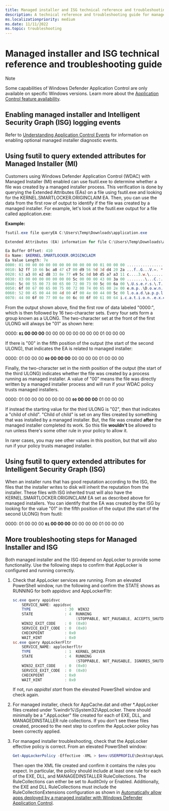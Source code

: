 ```yaml
---
title: Managed installer and ISG technical reference and troubleshooting guide
description: A technical reference and troubleshooting guide for managed installer and Intelligent Security Graph (ISG).
ms.localizationpriority: medium
ms.date: 11/11/2022
ms.topic: troubleshooting
---
```


# Managed installer and ISG technical reference and troubleshooting guide

>[!NOTE]
>Some capabilities of Windows Defender Application Control are only available on specific Windows versions. Learn more about the [Application Control feature availability](../feature-availability.md).

## Enabling managed installer and Intelligent Security Graph (ISG) logging events

Refer to [Understanding Application Control Events](event-id-explanations.md#diagnostic-events-for-intelligent-security-graph-isg-and-managed-installer-mi) for information on enabling optional managed installer diagnostic events.

## Using fsutil to query extended attributes for Managed Installer (MI)

Customers using Windows Defender Application Control (WDAC) with Managed Installer (MI) enabled can use fsutil.exe to determine whether a file was created by a managed installer process. This verification is done by querying the Extended Attributes (EAs) on a file using fsutil.exe and looking for the KERNEL.SMARTLOCKER.ORIGINCLAIM EA. Then, you can use the data from the first row of output to identify if the file was created by a managed installer. For example, let's look at the fsutil.exe output for a file called application.exe:

**Example:**

```powershell
fsutil.exe file queryEA C:\Users\Temp\Downloads\application.exe

Extended Attributes (EA) information for file C:\Users\Temp\Downloads\application.exe:

Ea Buffer Offset: 410
Ea Name: $KERNEL.SMARTLOCKER.ORIGINCLAIM
Ea Value Length: 7e
0000: 01 00 00 00 00 00 00 00 00 00 00 00 01 00 00 00 ................
0010: b2 ff 10 66 bc a8 47 c7 00 d9 56 9d 3d d4 20 2a ...f..G...V.=. *
0020: 63 a3 80 e2 d8 33 8e 77 e9 5c 8d b0 d5 a7 a3 11 c....3.w.\......
0030: 83 00 00 00 00 00 00 00 5c 00 00 00 43 00 3a 00 ........\...C.:.
0040: 5c 00 55 00 73 00 65 00 72 00 73 00 5c 00 6a 00 \.U.s.e.r.s.\.T.
0050: 6f 00 67 00 65 00 75 00 72 00 74 00 65 00 2e 00 e.m.p..\D.o.w.n...
0060: 52 00 45 00 44 00 4d 00 4f 00 4e 00 44 00 5c 00 l.o.a.d.\a.p.p.l.
0070: 44 00 6f 00 77 00 6e 00 6c 00 6f 00 61 00 64 i.c.a.t.i.o.n..e.x.e
```

From the output shown above, find the first row of data labeled "0000:", which is then followed by 16 two-character sets. Every four sets form a group known as a ULONG. The two-character set at the front of the first ULONG will always be "01" as shown here:

0000: **`01` 00 00 00** 00 00 00 00 00 00 00 00 01 00 00 00

If there is "00" in the fifth position of the output (the start of the second ULONG), that indicates the EA is related to managed installer:

0000: 01 00 00 00 **`00` 00 00 00** 00 00 00 00 01 00 00 00

Finally, the two-character set in the ninth position of the output (the start of the third ULONG) indicates whether the file was created by a process running as managed installer. A value of "00" means the file was directly written by a managed installer process and will run if your WDAC policy trusts managed installers.

0000: 01 00 00 00 00 00 00 00 **`00` 00 00 00** 01 00 00 00

If instead the starting value for the third ULONG is "02", then that indicates a "child of child". "Child of child" is set on any files created by something that was installed by a managed installer. But, the file was created **after** the managed installer completed its work. So this file **wouldn't** be allowed to run unless there's some other rule in your policy to allow it.

In rarer cases, you may see other values in this position, but that will also run if your policy trusts managed installer.

## Using fsutil to query extended attributes for Intelligent Security Graph (ISG)

When an installer runs that has good reputation according to the ISG, the files that the installer writes to disk will inherit the reputation from the installer. These files with ISG inherited trust will also have the KERNEL.SMARTLOCKER.ORIGINCLAIM EA set as described above for managed installers. You can identify that the EA was created by the ISG by looking for the value "01" in the fifth position of the output (the start of the second ULONG) from fsutil:

0000: 01 00 00 00 **`01` 00 00 00** 00 00 00 00 01 00 00 00

## More troubleshooting steps for Managed Installer and ISG

Both managed installer and the ISG depend on AppLocker to provide some functionality. Use the following steps to confirm that AppLocker is configured and running correctly.

1. Check that AppLocker services are running. From an elevated PowerShell window, run the following and confirm the STATE shows as RUNNING for both appidsvc and AppLockerFltr:

    ```powershell
    sc.exe query appidsvc
        SERVICE_NAME: appidsvc
        TYPE               : 30  WIN32
        STATE              : 4  RUNNING
                                (STOPPABLE, NOT_PAUSABLE, ACCEPTS_SHUTDOWN)
        WIN32_EXIT_CODE    : 0  (0x0)
        SERVICE_EXIT_CODE  : 0  (0x0)
        CHECKPOINT         : 0x0
        WAIT_HINT          : 0x0
    sc.exe query AppLockerFltr
        SERVICE_NAME: applockerfltr
        TYPE               : 1  KERNEL_DRIVER
        STATE              : 4  RUNNING
                                (STOPPABLE, NOT_PAUSABLE, IGNORES_SHUTDOWN)
        WIN32_EXIT_CODE    : 0  (0x0)
        SERVICE_EXIT_CODE  : 0  (0x0)
        CHECKPOINT         : 0x0
        WAIT_HINT          : 0x0
   ```

    If not, run *appidtel start* from the elevated PowerShell window and check again.

2. For managed installer, check for AppCache.dat and other *.AppLocker files created under %windir%\System32\AppLocker. There should minimally be a ".AppLocker" file created for each of EXE, DLL, and MANAGEDINSTALLER rule collections. If you don't see these files created, proceed to the next step to confirm the AppLocker policy has been correctly applied.

3. For managed installer troubleshooting, check that the AppLocker effective policy is correct. From an elevated PowerShell window:

   ```powershell
   Get-AppLockerPolicy -Effective -XML > $env:USERPROFILE\Desktop\AppLocker.xml
   ```

   Then open the XML file created and confirm it contains the rules you expect. In particular, the policy should include at least one rule for each of the EXE, DLL, and MANAGEDINSTALLER RuleCollections. The RuleCollections can either be set to AuditOnly or Enabled. Additionally, the EXE and DLL RuleCollections must include the RuleCollectionExtensions configuration as shown in [Automatically allow apps deployed by a managed installer with Windows Defender Application Control](/windows/security/threat-protection/windows-defender-application-control/configure-authorized-apps-deployed-with-a-managed-installer#create-and-deploy-an-applocker-policy-that-defines-your-managed-installer-rules-and-enables-services-enforcement-for-executables-and-dlls).
